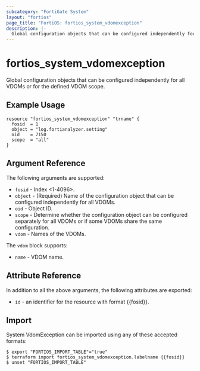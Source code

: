 ```yaml
---
subcategory: "FortiGate System"
layout: "fortios"
page_title: "FortiOS: fortios_system_vdomexception"
description: |-
  Global configuration objects that can be configured independently for all VDOMs or for the defined VDOM scope.
---
```


# fortios_system_vdomexception
Global configuration objects that can be configured independently for all VDOMs or for the defined VDOM scope.

## Example Usage

```hcl
resource "fortios_system_vdomexception" "trname" {
  fosid  = 1
  object = "log.fortianalyzer.setting"
  oid    = 7150
  scope  = "all"
}
```

## Argument Reference

The following arguments are supported:

* `fosid` - Index <1-4096>.
* `object` - (Required) Name of the configuration object that can be configured independently for all VDOMs.
* `oid` - Object ID.
* `scope` - Determine whether the configuration object can be configured separately for all VDOMs or if some VDOMs share the same configuration.
* `vdom` - Names of the VDOMs.

The `vdom` block supports:

* `name` - VDOM name.


## Attribute Reference

In addition to all the above arguments, the following attributes are exported:
* `id` - an identifier for the resource with format {{fosid}}.

## Import

System VdomException can be imported using any of these accepted formats:
```
$ export "FORTIOS_IMPORT_TABLE"="true"
$ terraform import fortios_system_vdomexception.labelname {{fosid}}
$ unset "FORTIOS_IMPORT_TABLE"
```
